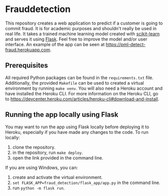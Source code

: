 # Frauddetection
This repository creates a web application to predict if a customer is going to commit fraud. It is for academic purposes and shouldn't really be used in real life. It takes a trained machine learning model created with [scikit-learn](https://scikit-learn.org) and serves it using [Flask](https://flask.palletsprojects.com). Feel free to improve the model and/or user interface. An example of the app can be seen at https://pml-detect-fraud.herokuapp.com.

## Prerequisites
All required Python packages can be found in the `requirements.txt` file. Additionally, the provided `Makefile` can be used to created a virtual environment by running `make venv`. You will also need a Heroku account and have installed the Heroku CLI. For more information on the Heroku CLI, go to https://devcenter.heroku.com/articles/heroku-cli#download-and-install.

## Running the app locally using Flask
You may want to run the app using Flask locally before deploying it to Heroku, especially if you have made any changes to the code. To run locally:

1. clone the repository.
1. in the repository, run `make deploy`.
1. open the link provided in the command line.

If you are using Windows, you can:
1. create and activate the virtual environment.
1. `set FLASK_APP=fraud_detection/flask_app/app.py` in the command line.
1. run `python -m flask run`.


